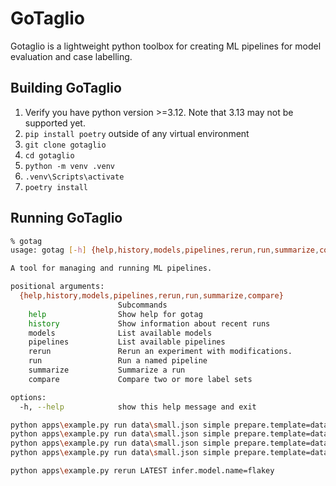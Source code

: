 # GoTaglio

Gotaglio is a lightweight python toolbox for creating ML pipelines for model evaluation and case labelling.

## Building GoTaglio

1. Verify you have python version >=3.12. Note that 3.13 may not be supported yet.
1. `pip install poetry` outside of any virtual environment
1. `git clone gotaglio`
1. `cd gotaglio`
1. `python -m venv .venv`
1. `.venv\Scripts\activate`
1. `poetry install`

## Running GoTaglio

~~~sh
% gotag
usage: gotag [-h] {help,history,models,pipelines,rerun,run,summarize,compare} ...

A tool for managing and running ML pipelines.

positional arguments:
  {help,history,models,pipelines,rerun,run,summarize,compare}
                        Subcommands
    help                Show help for gotag
    history             Show information about recent runs
    models              List available models
    pipelines           List available pipelines
    rerun               Rerun an experiment with modifications.
    run                 Run a named pipeline
    summarize           Summarize a run
    compare             Compare two or more label sets

options:
  -h, --help            show this help message and exit
~~~

~~~sh
python apps\example.py run data\small.json simple prepare.template=data\template.txt infer.model.name=flakey
python apps\example.py run data\small.json simple prepare.template=data\template.txt infer.model.name=perfect
python apps\example.py run data\small.json simple prepare.template=data\template.txt infer.model.name=gpt3.5
python apps\example.py run data\small.json simple prepare.template=data\template.txt infer.model.name=phi3

python apps\example.py rerun LATEST infer.model.name=flakey
~~~
